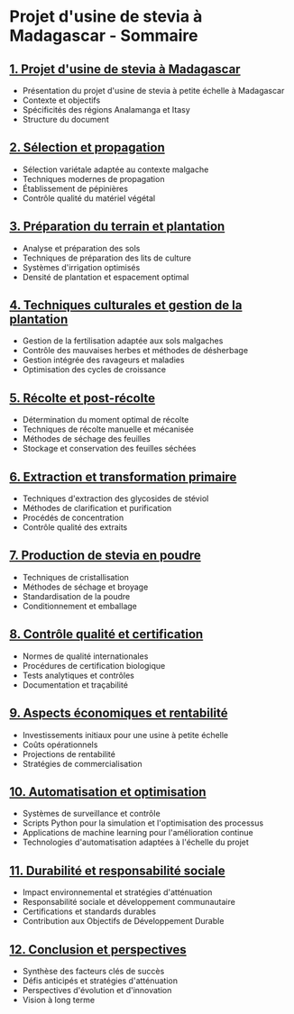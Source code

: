 # Projet d'usine de stevia à Madagascar - Sommaire

## [1. Projet d'usine de stevia à Madagascar](1.md)
- Présentation du projet d'usine de stevia à petite échelle à Madagascar
- Contexte et objectifs
- Spécificités des régions Analamanga et Itasy
- Structure du document

## [2. Sélection et propagation](2.md)
- Sélection variétale adaptée au contexte malgache
- Techniques modernes de propagation
- Établissement de pépinières
- Contrôle qualité du matériel végétal

## [3. Préparation du terrain et plantation](3.md)
- Analyse et préparation des sols
- Techniques de préparation des lits de culture
- Systèmes d'irrigation optimisés
- Densité de plantation et espacement optimal

## [4. Techniques culturales et gestion de la plantation](4.md)
- Gestion de la fertilisation adaptée aux sols malgaches
- Contrôle des mauvaises herbes et méthodes de désherbage
- Gestion intégrée des ravageurs et maladies
- Optimisation des cycles de croissance

## [5. Récolte et post-récolte](5.md)
- Détermination du moment optimal de récolte
- Techniques de récolte manuelle et mécanisée
- Méthodes de séchage des feuilles
- Stockage et conservation des feuilles séchées

## [6. Extraction et transformation primaire](6.md)
- Techniques d'extraction des glycosides de stéviol
- Méthodes de clarification et purification
- Procédés de concentration
- Contrôle qualité des extraits

## [7. Production de stevia en poudre](7.md)
- Techniques de cristallisation
- Méthodes de séchage et broyage
- Standardisation de la poudre
- Conditionnement et emballage

## [8. Contrôle qualité et certification](8.md)
- Normes de qualité internationales
- Procédures de certification biologique
- Tests analytiques et contrôles
- Documentation et traçabilité

## [9. Aspects économiques et rentabilité](9.md)
- Investissements initiaux pour une usine à petite échelle
- Coûts opérationnels
- Projections de rentabilité
- Stratégies de commercialisation

## [10. Automatisation et optimisation](10.md)
- Systèmes de surveillance et contrôle
- Scripts Python pour la simulation et l'optimisation des processus
- Applications de machine learning pour l'amélioration continue
- Technologies d'automatisation adaptées à l'échelle du projet

## [11. Durabilité et responsabilité sociale](11.md)
- Impact environnemental et stratégies d'atténuation
- Responsabilité sociale et développement communautaire
- Certifications et standards durables
- Contribution aux Objectifs de Développement Durable

## [12. Conclusion et perspectives](12.md)
- Synthèse des facteurs clés de succès
- Défis anticipés et stratégies d'atténuation
- Perspectives d'évolution et d'innovation
- Vision à long terme